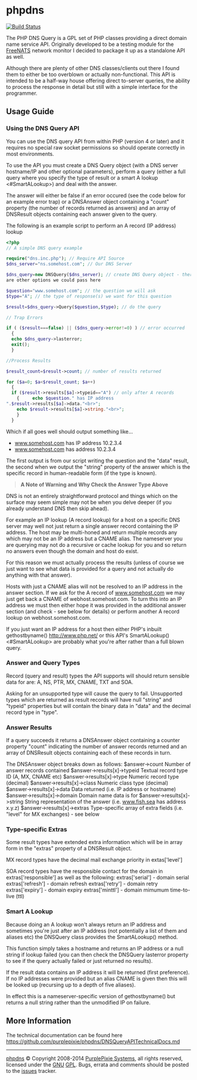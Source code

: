 ﻿# phpdns

[![Build Status](https://travis-ci.org/purplepixie/phpdns.svg?branch=master)](https://travis-ci.org/purplepixie/phpdns)

The PHP DNS Query is a GPL set of PHP classes providing a direct domain name service API. Originally developed to be a testing module for the [FreeNATS](http://www.purplepixie.org/freenats/) network monitor I decided to package it up as a standalone API as well.

Although there are plenty of other DNS classes/clients out there I found them to either be too overblown or actually non-functional. This API is intended to be a half-way house offering direct to-server queries, the ability to process the response in detail but still with a simple interface for the programmer.

## Usage Guide

### Using the DNS Query API

You can use the DNS query API from within PHP (version 4 or later) and
it requires no special raw socket permissions so should operate
correctly in most environments.

To use the API you must create a DNS Query object (with a DNS server
hostname/IP and other optional parameters), perform a query (either a
full query where you specify the type of result or a smart A lookup
<#SmartALookup>) and deal with the answer.

The answer will either be false if an error occured (see the code below
for an example error trap) or a DNSAnswer object containing a "count"
property (the number of records returned as answers) and an array of
DNSResult objects containing each answer given to the query.

The following is an example script to perform an A record (IP address)
lookup

```php
<?php
// A simple DNS query example

require("dns.inc.php"); // Require API Source
$dns_server="ns.somehost.com"; // Our DNS Server

$dns_query=new DNSQuery($dns_server); // create DNS Query object - there
are other options we could pass here

$question="www.somehost.com"; // the question we will ask
$type="A"; // the type of response(s) we want for this question

$result=$dns_query->Query($question,$type); // do the query

// Trap Errors

if ( ($result===false) || ($dns_query->error!=0) ) // error occurred
  {
  echo $dns_query->lasterror;
  exit();
  }

//Process Results

$result_count=$result->count; // number of results returned

for ($a=0; $a<$result_count; $a++)
  {
  if ($result->results[$a]->typeid=="A") // only after A records
    {     echo $question." has IP address
".$result->results[$a]->data."<br>";
    echo $result->results[$a]->string."<br>";
    }
  }
```

Which if all goes well should output something like...

* www.somehost.com has IP address 10.2.3.4
* www.somehost.com has address 10.2.3.4

The first output is from our script writing the question and the "data"
result, the second when we output the "string" property of the answer
which is the specific record in human-readable form (if the type is known).

> **A Note of Warning and Why Check the Answer Type Above**

DNS is not an entirely straightforward protocol and things which on the
surface may seem simple may not be when you delve deeper (if you already
understand DNS then skip ahead).

For example an IP lookup (A record lookup) for a host on a specific DNS
server may well not just return a single answer record containing the IP
address. The host may be multi-honed and return multiple records any
which may not be an IP address but a CNAME alias. The nameserver you are
querying may not do a recursive or cache lookup for you and so return no
answers even though the domain and host do exist.

For this reason we must actually process the results (unless of course
we just want to see what data is provided for a query and not actually
do anything with that answer).

Hosts with just a CNAME alias will not be resolved to an IP address in
the answer section. If we ask for the A record of www.somehost.com we
may just get back a CNAME of webhost.somehost.com. To turn this into an
IP address we must then either hope it was provided in the additional
answer section (and check - see below for details) or perform another A
record lookup on webhost.somehost.com.

If you just want an IP address for a host then either PHP's inbuilt
gethostbyname() <http://www.php.net/> or this API's SmartALookup()
<#SmartALookup> are probably what you're after rather than a full blown
query.

### Answer and Query Types

Record (query and result) types the API supports will should return
sensible data for are: A, NS, PTR, MX, CNAME, TXT and SOA.

Asking for an unsupported type will cause the query to fail. Unsupported
types which are returned as result records will have null "string" and
"typeid" properties but will contain the binary data in "data" and the
decimal record type in "type".

### Answer Results

If a query succeeds it returns a DNSAnswer object containing a counter
property "count" indicating the number of answer records returned and an
array of DNSResult objects containing each of these records in turn.

The DNSAnswer object breaks down as follows:
$answer->count 	Number of answer records contained
$answer->results[x]->typeid 	Textual record type ID (A, MX, CNAME etc)
$answer->results[x]->type 	Numeric record type (decimal)
$answer->results[x]->class 	Numeric class type (decimal)
$answer->results[x]->data 	Data returned (i.e. IP address or hostname)
$answer->results[x]->domain 	Domain name data is for
$answer->results[x]->string 	String representation of the answer (i.e.
www.fish.sea has address x.y.z)
$answer->results[x]->extras 	Type-specific array of extra fields (i.e.
"level" for MX exchanges) - see below

### Type-specific Extras

Some result types have extended extra information which will be in array
form in the "extras" property of a DNSResult object.

MX record types have the decimal mail exchange priority in extas['level']

SOA record types have the responsible contact for the domain in
extras['responsible'] as well as the following:
extras['serial'] - domain serial
extras['refresh'] - domain refresh
extras['retry'] - domain retry
extras['expiry'] - domain expiry
extras['minttl'] - domain mimumum time-to-live (ttl)

### Smart A Lookup

Because doing an A lookup won't always return an IP address and
sometimes you're just after an IP address (not potentially a list of
them and aliases etc) the DNSQuery class provides the SmartALookup()
method.

This function simply takes a hostname and returns an IP address or a
null string if lookup failed (you can then check the DNSQuery lasterror
property to see if the query actually failed or just returned no results).

If the result data contains an IP address it will be returned (first
preference). If no IP addresses were provided but an alias CNAME is
given then this will be looked up (recursing up to a depth of five
aliases).

In effect this is a nameserver-specific version of gethostbyname() but returns a null string rather than the unmodified IP on failure.

## More Information

The technical documentation can be found here
<https://github.com/purplepixie/phpdns/DNSQueryAPITechnicalDocs.md>

------------------------------------------------------------------------
[phpdns](http://www.purplepixie.org/phpdns) © Copyright 2008-2014
[PurplePixie Systems](http://www.purplepixie.org), all rights reserved, licensed under the [GNU](http://www.gnu.org/) [GPL](http://www.gnu.org/licences/gpl.html). Bugs, errata and comments should be posted to the [issues](https://github.com/purplepixie/phpdns/issues) tracker.
